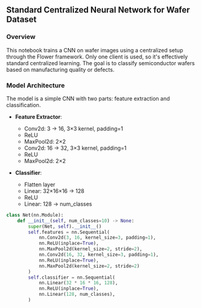 ## Standard Centralized Neural Network for Wafer Dataset

### Overview  
This notebook trains a CNN on wafer images using a centralized setup through the Flower framework. Only one client is used, so it's effectively standard centralized learning. The goal is to classify semiconductor wafers based on manufacturing quality or defects.

### Model Architecture  
The model is a simple CNN with two parts: feature extraction and classification.  
- **Feature Extractor**:  
  - Conv2d: 3 → 16, 3×3 kernel, padding=1  
  - ReLU  
  - MaxPool2d: 2×2  
  - Conv2d: 16 → 32, 3×3 kernel, padding=1  
  - ReLU  
  - MaxPool2d: 2×2  

- **Classifier**:  
  - Flatten layer  
  - Linear: 32×16×16 → 128  
  - ReLU  
  - Linear: 128 → num_classes  

```python
class Net(nn.Module):
    def __init__(self, num_classes=10) -> None:
        super(Net, self).__init__()
        self.features = nn.Sequential(
            nn.Conv2d(3, 16, kernel_size=3, padding=1),
            nn.ReLU(inplace=True),
            nn.MaxPool2d(kernel_size=2, stride=2),
            nn.Conv2d(16, 32, kernel_size=3, padding=1),
            nn.ReLU(inplace=True),
            nn.MaxPool2d(kernel_size=2, stride=2)
        )
        self.classifier = nn.Sequential(
            nn.Linear(32 * 16 * 16, 128),
            nn.ReLU(inplace=True),
            nn.Linear(128, num_classes),
        )
